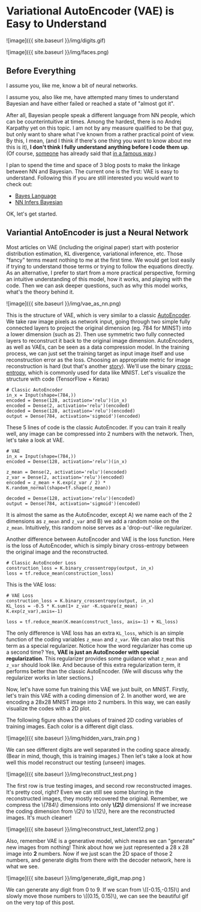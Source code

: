 Variational AutoEncoder (VAE) is Easy to Understand
==================================

![image]({{ site.baseurl  }}/img/digits.gif)

![image]({{ site.baseurl  }}/img/faces.png)

Before Everything 
-----
I assume you, like me, know a bit of neural networks.

I assume you, also like me, have attempted many times to understand Bayesian and have either failed or reached a state of "almost got it".

After all, Bayesian people speak a different language from NN people, which can be counterintuitive at times. Among the hardest, there is no Andrej Karpathy yet on this topic. I am not by any measure qualified to be that guy, but only want to share what I've known from a rather practical point of view. By this, I mean, (and I think if there's one thing you want to know about me this is it), __I don't think I fully understand anything before I code them up__. (Of course, [someone](https://en.wikiquote.org/wiki/Richard_Feynman) has already said that [in a famous way](http://archives.caltech.edu/pictures/1.10-29.jpg).)

I plan to spend the time and space of 3 blog posts to make the linkage between NN and Bayesian. The current one is the first: VAE is easy to understand. Following this if you are still interested you would want to check out:

 - [Bayes Language](http://shenxudeu.github.io/2016/12/05/bayes-language/)
 - [NN Infers Bayesian](http://shenxudeu.github.io/2016/12/18/nn-infers-bayes/)

OK, let's get started.


Variantial AntoEncoder is just a Neural Network
----
Most articles on VAE (including the original paper) start with posterior distribution estimation, KL divergence, variational inference, etc. Those "fancy" terms meant nothing to me at the first time. We would get lost easily if trying to understand those terms or trying to follow the equations directly. As an alternative, I prefer to start from a more practical perspective, forming an intuitive understanding of this model, how it works, and playing with the code. Then we can ask deeper questions, such as why this model works, what's the theory behind it.

![image]({{ site.baseurl  }}/img/vae_as_nn.png)


This is the structure of VAE, which is very similar to a classic [AutoEncoder](http://ufldl.stanford.edu/tutorial/unsupervised/Autoencoders/). We take raw image pixels as network input, going through two simple fully connected layers to project the original dimension (eg. 784 for MINST) into a lower dimension (such as 2). Then use symmetric two fully connected layers to reconstruct it back to the original image dimension. AutoEncoders, as well as VAEs, can be seen as a data compression model. In the training process, we can just set the training target as input image itself and use reconstruction error as the loss. Choosing an appropriate metric for image reconstruction is hard (but that's another [story](https://arxiv.org/abs/1512.09300)). We'll use the binary [cross-entropy](https://www.tensorflow.org/versions/r0.11/api_docs/python/nn.html#sigmoid_cross_entropy_with_logits), which is commonly used for data like MNIST. Let's visualize the structure with code (TensorFlow + Keras)


``` 
# Classic AutoEncoder
in_x = Input(shape=(784,))
encoded = Dense(128, activation='relu')(in_x)
encoded = Dense(2, activation='relu')(encoded)
decoded = Dense(128, activation='relu')(encoded)
output = Dense(784, activation='sigmoid')(encoded)
```
These 5 lines of code is the classic AutoEncoder. If you can train it really well, any image can be compressed into 2 numbers with the network. Then, let's take a look at VAE.

``` 
# VAE
in_x = Input(shape=(784,))
encoded = Dense(128, activation='relu')(in_x)

z_mean = Dense(2, activation='relu')(encoded)
z_var = Dense(2, activation='relu')(encoded)
encoded = z_mean + K.exp(z_var / 2) * K.random_normal(shape=tf.shape(z_mean))

decoded = Dense(128, activation='relu')(encoded)
output = Dense(784, activation='sigmoid')(encoded)
```

It is almost the same as the AutoEncoder, except A) we name each of the 2 dimensions as `z_mean` and `z_var` and B) we add a random noise on the `z_mean`. Intuitively, this random noise serves as a 'drop-out'-like regularizer.

Another difference between AutoEncoder and VAE is the loss function. Here is the loss of AutoEncoder, which is simply binary cross-entropy between the original image and the reconstructed.

``` 
# Classic AutoEncoder Loss
construction_loss = K.binary_crossentropy(output, in_x)
loss = tf.reduce_mean(construction_loss)
```

This is the VAE loss:

``` 
# VAE Loss
construction_loss = K.binary_crossentropy(output, in_x)
KL_loss = -0.5 * K.sum(1+ z_var -K.square(z_mean) - K.exp(z_var),axis=-1)

loss = tf.reduce_mean(K.mean(construct_loss, axis=-1) + KL_loss)
```

The only difference is VAE loss has an extra `KL_loss`, which is an simple function of the coding variables `z_mean` and `z_var`. We can also treat this term as a special regularizer. Notice how the word regularizer has come up a second time? Yes, __VAE is just an AutoEncoder with special regularization__. This regularizer provides some guidance what `z_mean` and `z_var` should look like. And because of this extra regularization term, it performs better than the classic AutoEncoder. (We will discuss why the regularizer works in later sections.)

Now, let's have some fun training this VAE we just built, on MNIST. Firstly, let's train this VAE with a coding dimension of 2. In another word, we are encoding a 28x28 MNIST image into 2 numbers. In this way, we can easily visualize the codes with a 2D plot. 

The following figure shows the values of trained 2D coding variables of training images. Each color is a different digit class.
 
![image]({{ site.baseurl  }}/img/hidden_vars_train.png )

We can see different digits are well separated in the coding space already. (Bear in mind, though, this is training images.) Then let's take a look at how well this model reconstruct our testing (unseen) images.

![image]({{ site.baseurl  }}/img/reconstruct_test.png )

The first row is true testing images, and second row reconstructed images. It's pretty cool, right? Even we can still see some blurring in the reconstructed images, they mostly recovered the original. Remember, we compress the \\(784\\) dimensions into only **\\(2\\)** dimensions! If we increase the coding dimension from \\(2\\) to \\(12\\), here are the reconstructed images. It's much cleaner!

![image]({{ site.baseurl  }}/img/reconstruct_test_latent12.png )

Also, remember VAE is a generative model, which means we can "generate" new images from nothing! Think about how we just represented a 28 x 28 image into **2** numbers. Now if we just scan the 2D space of those 2 numbers, and generate digits from there with the decoder network, here is what we see.

![image]({{ site.baseurl  }}/img/generate_digit_map.png )

We can generate any digit from 0 to 9. If we scan from \\((-0.15,-0.15)\\) and slowly move those numbers to \\((0.15, 0.15)\\), we can see the beautiful gif on the very top of this post.  


